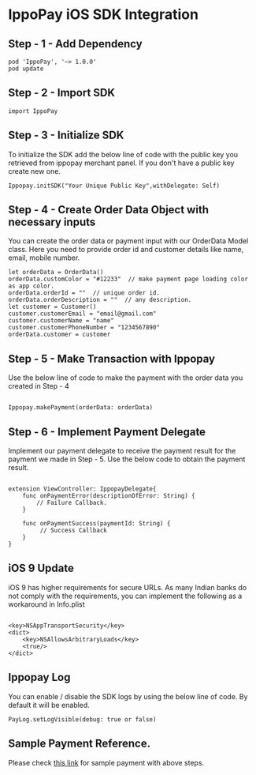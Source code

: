 # IppoPay iOS SDK Integration

## Step - 1 - Add Dependency

```
pod 'IppoPay', '~> 1.0.0'
pod update
```

## Step - 2 - Import SDK 

```
import IppoPay
```


## Step - 3 - Initialize SDK 

To initialize the SDK add the below line of code with the public key you retrieved from ippopay merchant panel. If you don't have a public key create new one.

```
Ippopay.initSDK("Your Unique Public Key",withDelegate: Self)
```

## Step - 4 - Create Order Data Object with necessary inputs

You can create the order data or payment input with our OrderData Model class. Here you need to provide order id and customer details like name, email, mobile number.

```
let orderData = OrderData()
orderData.customColor = "#12233"  // make payment page loading color as app color. 
orderData.orderId = ""  // unique order id. 
orderData.orderDescription = ""  // any description.
let customer = Customer()
customer.customerEmail = "email@gmail.com"
customer.customerName = "name"
customer.customerPhoneNumber = "1234567890"
orderData.customer = customer

```

## Step - 5 - Make Transaction with Ippopay

Use the below line of code to make the payment with the order data you created in Step - 4

```

Ippopay.makePayment(orderData: orderData)

```

## Step - 6 - Implement Payment Delegate

Implement our payment delegate to receive the payment result for the payment we made in Step - 5. Use the below code to obtain the payment result.

```

extension ViewController: IppopayDelegate{
    func onPaymentError(descriptionOfError: String) {
        // Failure Callback.
    }
    
    func onPaymentSuccess(paymentId: String) {
         // Success Callback
    }
}

```

## iOS 9 Update

iOS 9 has higher requirements for secure URLs. As many Indian banks do not comply with the requirements, you can implement the following as a workaround in Info.plist

```

<key>NSAppTransportSecurity</key>
<dict>
    <key>NSAllowsArbitraryLoads</key>
    <true/>
</dict>

```

## Ippopay Log

You can enable / disable the SDK logs by using the below line of code. By default it will be enabled.

```
PayLog.setLogVisible(debug: true or false)

```



## Sample Payment Reference.

Please check [this link](https://github.com/ippopay/ippopay-ios-sdk/tree/master/Demo) for sample payment with above steps.


